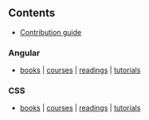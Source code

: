 ## Contents
- [Contribution guide](../.github/contributing.md)

### Angular
- [books](angular/books.md) | [courses](angular/courses.md) | [readings](angular/readings.md) | [tutorials](angular/tutorials.md)

### CSS
- [books](css/books.md) | [courses](css/courses.md) | [readings](css/readings.md) | [tutorials](css/tutorials.md)